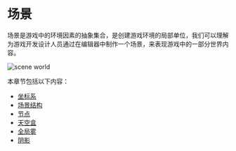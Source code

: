 # 场景

场景是游戏中的环境因素的抽象集合，是创建游戏环境的局部单位，我们可以理解为游戏开发设计人员通过在编辑器中制作一个场景，来表现游戏中的一部分世界内容。

![scene world](scene/world01.jpg)

本章节包括以下内容：

- [坐标系](coord.md)
- [场景结构](scene.md)
- [节点](node.md)
- [天空盒](skybox.md)
- [全局雾](fog.md)
- [阴影](shadow.md)
